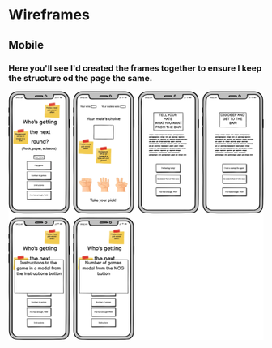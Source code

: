 # Wireframes

## Mobile
### Here you'll see I'd created the frames together to ensure I keep the structure od the page the same.
![Mobile wireframes](assets/documentation/single-player-mobile-wf.webp)